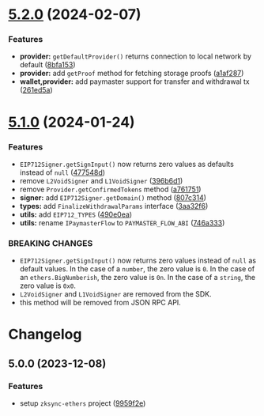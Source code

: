 # [5.2.0](https://github.com/zksync-sdk/zksync-ethers/compare/v5.1.0...v5.2.0) (2024-02-07)


### Features

* **provider:** `getDefaultProvider()` returns connection to local network by default ([8bfa153](https://github.com/zksync-sdk/zksync-ethers/commit/8bfa1539dc3e09023e1a834117d56809bb60728c))
* **provider:** add `getProof` method for fetching storage proofs ([a1af287](https://github.com/zksync-sdk/zksync-ethers/commit/a1af287e0e54e8590986fa03b1a2015a44e1ae95))
* **wallet,provider:** add paymaster support for transfer and withdrawal tx ([261ed5a](https://github.com/zksync-sdk/zksync-ethers/commit/261ed5a56e6b4ed1cc7c4e137f846eac4ffc5194))

# [5.1.0](https://github.com/zksync-sdk/zksync-ethers/compare/v5.0.0...v5.1.0) (2024-01-24)


### Features

* `EIP712Signer.getSignInput()` now returns zero values as defaults instead of `null` ([477548d](https://github.com/zksync-sdk/zksync-ethers/commit/477548d094eb19cccc42c4820fce2fe27c065325))
* remove `L2VoidSigner` and `L1VoidSigner` ([396b6d1](https://github.com/zksync-sdk/zksync-ethers/commit/396b6d134a9bcfa4fbb2eb9b06620dbe96d4028f))
* remove `Provider.getConfirmedTokens` method ([a761751](https://github.com/zksync-sdk/zksync-ethers/commit/a76175184e638eddfbbb2d4c738336bb22b0f1cc))
* **signer:** add `EIP712Signer.getDomain()` method ([807c314](https://github.com/zksync-sdk/zksync-ethers/commit/807c314251572ef36fda2123be7ec3dc909c8ff5))
* **types:** add `FinalizeWithdrawalParams` interface ([3aa32f6](https://github.com/zksync-sdk/zksync-ethers/commit/3aa32f682cf86290ef78673d13a23b94242b7abe))
* **utils:** add `EIP712_TYPES` ([490e0ea](https://github.com/zksync-sdk/zksync-ethers/commit/490e0eaa978f6eabe867b85b49bfc1dd8156c583))
* **utils:** rename `IPaymasterFlow` to `PAYMASTER_FLOW_ABI` ([746a333](https://github.com/zksync-sdk/zksync-ethers/commit/746a333289f96d7d1a402061ded23e112b291c63))


### BREAKING CHANGES

* `EIP712Signer.getSignInput()` now returns zero values instead of `null` as default
values. In the case of a `number`, the zero value is `0`. In the case of an `ethers.BigNumberish`,
the zero value is `0n`. In the case of a `string`, the zero value is `0x0`.
* `L2VoidSigner` and `L1VoidSigner` are removed from the SDK.
* this method will be removed from JSON RPC API.

# Changelog

## 5.0.0 (2023-12-08)

### Features

* setup `zksync-ethers` project ([9959f2e](https://github.com/zksync-sdk/zksync-ethers.git/commit/9959f2eadd75be2d4fcf9a3ca21bebc6a752432f))
